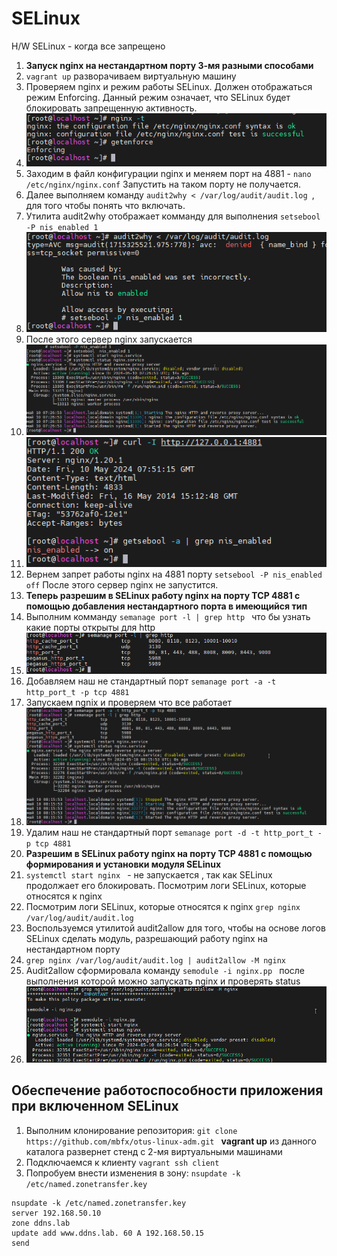 # SELinux
H/W SELinux - когда все запрещено 
1. **Запуск nginx на нестандартном порту 3-мя разными способами**
2.   ``` vagrant up ```  разворачиваем виртуальную машину
3.   Проверяем nginx  и режим работы SELinux. Должен отображаться режим Enforcing. Данный режим означает, что SELinux будет блокировать запрещенную активность.   
4.    ![alt text](./Pictures/1.png)
5. Заходим в файл конфигурации nginx и меняем порт на 4881 -  ``` nano /etc/nginx/nginx.conf ```  Запустить на таком порту не получается.
6. Далее выполняем команду  ``` audit2why < /var/log/audit/audit.log  ```, для того чтобы понять что включать.
7. Утилита audit2why отображает комманду для выполнения  ``` setsebool -P nis_enabled 1  ```   
8.   ![alt text](./Pictures/2.png)
9.   После этого сервер nginx запускается
10.    ![alt text](./Pictures/3.png)
11.    ![alt text](./Pictures/4.png)
12.  Вернем запрет работы nginx на 4881 порту   ``` setsebool -P nis_enabled off ```   После этого сервер nginx не запустится.
13.  **Теперь разрешим в SELinux работу nginx на порту TCP 4881 c помощью добавления нестандартного порта в имеющийся тип**
14.   Выполним комманду  ``` semanage port -l | grep http  ``` что бы узнать какие порты открыты для http
15.   ![alt text](./Pictures/5.png)
16.   Добавляем наш не стандартный порт  ``` semanage port -a -t http_port_t -p tcp 4881  ```
17.   Запускаем ngnix и проверяем что все работает
18.   ![alt text](./Pictures/6.png)
19.    Удалим наш не стандартный порт  ``` semanage port -d -t http_port_t -p tcp 4881  ```
20. **Разрешим в SELinux работу nginx на порту TCP 4881 c помощью формирования и установки модуля SELinux**
21.    ``` systemctl start nginx  ``` -  не запускается , так как SELinux продолжает его блокировать. Посмотрим логи SELinux, которые относятся к nginx
22. Посмотрим логи SELinux, которые относятся к nginx   ``` grep nginx /var/log/audit/audit.log  ```
23.  Воспользуемся утилитой audit2allow для того, чтобы на основе логов SELinux сделать модуль, разрешающий работу nginx на нестандартном порту
24.   ``` grep nginx /var/log/audit/audit.log | audit2allow -M nginx  ```
25.   Audit2allow сформировала команду  ``` semodule -i nginx.pp  ``` после выполнения которой можно запускать nginx и проверять status
26.    ![alt text](./Pictures/7.png)
## Обеспечение работоспособности приложения при включенном SELinux
1.  Выполним клонирование репозитория:  ``` git clone https://github.com/mbfx/otus-linux-adm.git  ```  **vagrant up** из данного каталога развернет стенд с 2-мя виртуальными машинами
2.  Подключаемся к клиенту ``` vagrant ssh client ```
3.   Попробуем внести изменения в зону: ``` nsupdate -k /etc/named.zonetransfer.key ```

```nsupdate -k /etc/named.zonetransfer.key
nsupdate -k /etc/named.zonetransfer.key
server 192.168.50.10
zone ddns.lab 
update add www.ddns.lab. 60 A 192.168.50.15
send 
```

